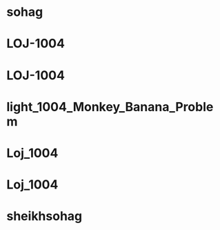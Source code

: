# sohag
# LOJ-1004
# LOJ-1004
# light_1004_Monkey_Banana_Problem
# Loj_1004
# Loj_1004
# sheikhsohag
